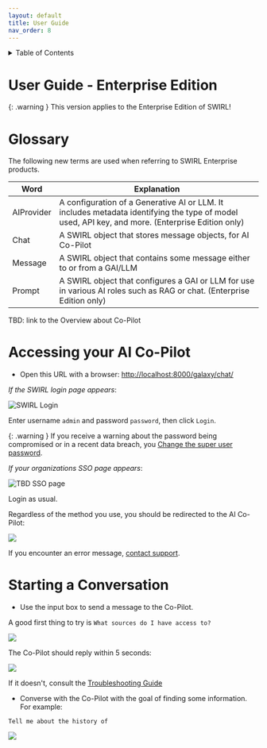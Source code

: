 ```yaml
---
layout: default
title: User Guide
nav_order: 8
---
```

<details markdown="block">
  <summary>
    Table of Contents
  </summary>
  {: .text-delta }
- TOC
{:toc}
</details>

# User Guide - Enterprise Edition

{: .warning }
This version applies to the Enterprise Edition of SWIRL!

# Glossary

The following new terms are used when referring to SWIRL Enterprise products.

| Word | Explanation | 
| ---------- | ---------- |
| AIProvider | A configuration of a Generative AI or LLM. It includes metadata identifying the type of model used, API key, and more. (Enterprise Edition only) |
| Chat | A SWIRL object that stores message objects, for AI Co-Pilot | 
| Message | A SWIRL object that contains some message either to or from a GAI/LLM | 
| Prompt | A SWIRL object that configures a GAI or LLM for use in various AI roles such as RAG or chat. (Enterprise Edition only) |

TBD: link to the Overview about Co-Pilot

# Accessing your AI Co-Pilot

* Open this URL with a browser: <http://localhost:8000/galaxy/chat/> 

*If the SWIRL login page appears*:

![SWIRL Login](images/swirl_login-galaxy_dark.png)

Enter username `admin` and password `password`, then click `Login`.

{: .warning }
If you receive a warning about the password being compromised or in a recent data breach, you [Change the super user password](Admin-Guide.md#changing-a-super-user-password).

*If your organizations SSO page appears*:

![TBD SSO page](TBD)

Login as usual. 

Regardless of the method you use, you should be redirected to the AI Co-Pilot:

![](TBD)

If you encounter an error message, [contact support](TBD).

# Starting a Conversation

* Use the input box to send a message to the Co-Pilot.

A good first thing to try is `What sources do I have access to?`

![](TBD)

The Co-Pilot should reply within 5 seconds:

![](TBD)

If it doesn't, consult the [Troubleshooting Guide](TBD)

* Converse with the Co-Pilot with the goal of finding some information. For example:

```
Tell me about the history of
```

![](TBD)







